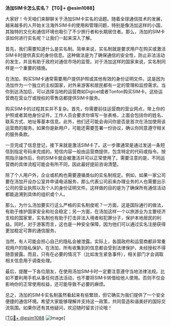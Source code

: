 **汤加SIM卡怎么实名？【TG💪+ @esim1088】**

大家好！今天咱们来聊聊关于汤加SIM卡实名的话题。随着全球通信技术的发展，越来越多的人开始关注海外SIM卡的使用和管理问题，特别是像汤加这样的小国，其独特的文化和通信环境也吸引了不少旅行者和长期居住者。那么，汤加的SIM卡该如何进行实名呢？让我们一起来深入了解。

首先，我们需要知道什么是实名制。简单来说，实名制就是要求用户在购买或激活SIM卡时提供真实的身份信息。这种做法是为了确保通信的安全性，防止非法活动的发生，并且有助于政府对通信市场的监管。对于汤加这样的国家来说，实名制同样是一个重要的措施。

在汤加，购买SIM卡通常需要用户提供护照或其他有效的身份证明文件。这是因为汤加作为一个独立的主权国家，对外来游客和居民都有一定的管理和监控需求。当你到达汤加后，可以选择当地的运营商如Digicel或者Tonfon购买SIM卡。这些运营商在营业厅或授权的零售店都提供SIM卡服务。

购买SIM卡的过程其实并不复杂。首先，你需要前往运营商的营业网点，带上你的护照或者其他身份证件。工作人员会要求你填写一张表格，上面会包括你的姓名、联系方式、地址等基本信息。此外，他们还可能会询问你是否是首次在汤加使用该运营商的服务。如果你是新用户，可能还需要签署一份协议，确认你同意遵守相关的服务条款。

一旦完成了信息登记，接下来就是激活SIM卡了。这一步骤通常是通过发送一条短信到指定号码来完成的。短信内容一般由运营商提供，包含特定的代码或指令。按照指示操作后，你的SIM卡就会被激活并可以正常使用了。需要注意的是，不同运营商的具体流程可能会有所不同，因此最好提前咨询清楚。

除了个人用户外，企业或机构也需要遵循类似的实名制规定。例如，如果一家公司要在汤加开设办公室并申请电话服务，那么代表公司前来办理业务的人也需要出示公司的营业执照以及个人的身份证明文件。这样做的目的是为了确保所有通信活动都能追溯到具体的组织或个人。

那么，为什么汤加要实行这么严格的实名制度呢？一方面，这是国际通行的做法，有助于维护国家安全和社会稳定；另一方面，在汤加这样一个以旅游业为主要经济支柱的国家里，实名制也有助于打击非法入境者和犯罪分子，保护本地居民的利益。同时，对于游客而言，这也是一种安全保障，因为他们可以通过实名注册获得更加稳定可靠的通信服务。

当然，有人可能会担心自己的隐私会被泄露。实际上，各国政府和运营商都非常重视用户的隐私保护。在汤加，所有收集到的信息都会受到法律保护，未经授权不得随意披露。而且，只有在必要的情况下（比如发生紧急事件），相关部门才会调取相关信息用于调查处理。

最后，提醒一下各位朋友，在使用汤加SIM卡时一定要注意遵守当地法律法规。比如不要利用手机从事任何违法活动，也不要将SIM卡转借给他人使用。否则不仅会影响你的正常使用权益，还可能导致不必要的麻烦。

总之，汤加的SIM卡实名制虽然看起来有些繁琐，但它确实为我们提供了一个安全便捷的通信环境。希望大家能够理解并支持这一政策，共同营造和谐美好的国际交流氛围。如果你还有其他疑问，欢迎随时留言讨论哦！

[[TG💪+ @esim1088](https://t.me/s/esim1088) ![Image](https://i.postimg.cc/4NQfJmqS/Snipaste-2025-05-13-00-14-12.png)]